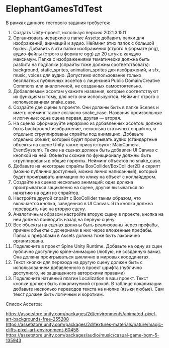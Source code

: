 # ElephantGamesTdTest

В рамках данного тестового задания требуется:
1. Создать Unity-проект, используя версию 2021.3.15f1
2. Организовать иерархию в папке Assets: добавить папки для
изображений, анимаций и аудио. Нейминг этих папок с большой
буквы. Добавить в эти папки изображения (строго в формате png),
аудио-файлы (строго в формате ogg) до 20 штук в каждую
максимум. Папка с изображениями тематически должна быть
разбита на подпапки (спрайты тоже должны соответствовать):
background, static_sprites, animation_sprites для изображений, и sfx,
music, voices для аудио. Допустимо использование только
бесплатных публичных эссетов с лицензией Public Domain/Creative
Commons или аналогичной, не созданных самостоятельно.
3. Добавляемым эссетам укажите названия, которые соответствуют
их функциям и тому, для чего они используются. Нейминг строго с
использованием snake_case.
4. Создайте две сцены в проекте. Они должны быть в папке Scenes и
иметь нейминг также согласно snake_case. Названия произвольные
и логичные: одна сцена первая, другая — вторая.
5. На сценах сформируйте иерархию из добавленных эссетов:
должно быть background-изображение, несколько статичных
спрайтов, и отдельно сгруппированы спрайты под анимацию.
Добавьте отдельно объект, который будет проигрывать аудио
(стандартные объекты на сцене Unity также присутствуют:
MainCamera, EventSystem). Также на сценах должен быть добавлен
UI Canvas с кнопкой на ней. Объекты схожие по функционалу
должны быть сгруппированы в общие пэренты. Нейминг объектов
по snake_case.
6. Добавьте на некоторые спрайты BoxCollider/BoxCollider2D и скрипт
(можно публично доступный, можно лично написанный), который
будет проигрывать анимацию по клику на объект с коллайдером.
7. Создайте на сценах несколько анимаций: одна должна
проигрываться зацикленно на сцене, другие вызываться по
нажатию на один из спрайтов.
8. Настройте другой спрайт с BoxCollider таким образом, что
включается кнопка, заведенная в UI Canvas. Эта кнопка должна
переводить нас на вторую сцену.
9. Аналогичным образом настройте вторую сцену в проекте, кнопка
на ней должна приводить назад на первую сцену.
10. Все объекты на сценах должны быть реализованы через
префабы, причем объекты с дочерними в них через вложенные
префабы. Папка с префабами в Assets должна тоже быть
лаконично организована.
11. Подключите в проект Spine Unity Runtime. Добавьте на одну из
сцен публично доступную spine-анимацию (любую, не созданную
вами). Она должна проигрываться циклично в мировых
координатах.
12. Текст кнопки для перехода на другую сцену должен быть с
использованием добавленного в проект шрифта (публично
доступного, не защищенного авторскими правами)
13. Подключите нативный плагин Localization в ваш проект. Текст
кнопки должен быть локализуемой строкой. В таблице локализации
добавьте несколько переводов текста на кнопке (языки любые).
Сам текст должен быть логичным и коротким.

Список Ассетов:

https://assetstore.unity.com/packages/2d/environments/animated-pixel-art-backgrounds-free-255208
https://assetstore.unity.com/packages/2d/textures-materials/nature/magic-cliffs-pixel-art-environment-60458
https://assetstore.unity.com/packages/audio/music/casual-game-bgm-5-135943